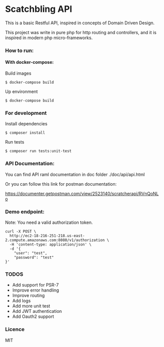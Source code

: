 # Scatchbling API


This is a basic Restful API, inspired in concepts of Domain Driven Design.

This project was write in pure php for http routing and controllers,
and it is inspired in modern php micro-frameworks.

### How to run:

#### With docker-compose:
Build images

```
$ docker-compose build

```

Up environment

```
$ docker-compose build

```

### For development
Install dependencies
```
$ composer install

```
Run tests
```
$ composer run tests:unit-test

```

### API Documentation:

You can find API raml documentation in doc folder ./doc/api/api.html

Or you can follow this link for postman documentation:

https://documenter.getpostman.com/view/2523140/scratcherapi/RVnQoNLo

### Demo endpoint:

Note: You need a valid authorization token.

```
curl -X POST \
  http://ec2-18-216-251-218.us-east-2.compute.amazonaws.com:8080/v1/authorization \
  -H 'content-type: application/json' \
  -d '{
	"user": "test",
	"password": "test"
}'
```

### TODOS
- Add support for PSR-7 
- Improve error handling
- Improve routing
- Add logs
- Add more unit test
- Add JWT authentication
- Add Oauth2 support
### Licence
MIT
